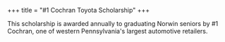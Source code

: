 +++
title = "#1 Cochran Toyota Scholarship"
+++

This scholarship is awarded annually to graduating Norwin seniors by #1 Cochran, one of western Pennsylvania's largest automotive retailers.
